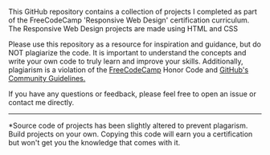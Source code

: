 This GitHub repository contains a collection of projects I completed as part of the FreeCodeCamp 'Responsive Web Design' certification curriculum. The Responsive Web Design projects are made using HTML and CSS

Please use this repository as a resource for inspiration and guidance, but do NOT plagiarize the code. It is important to understand the concepts and write your own code to truly learn and improve your skills. Additionally, plagiarism is a violation of the [FreeCodeCamp](https://www.freecodecamp.org) Honor Code and [GitHub's Community Guidelines.](https://docs.github.com/en/github/site-policy/github-community-guidelines)

If you have any questions or feedback, please feel free to open an issue or contact me directly.

---
*Source code of projects has been slightly altered to prevent plagarism. Build projects on your own. Copying this code will earn you a certification but won't get you the knowledge that comes with it.
